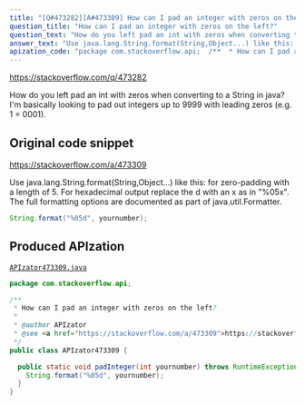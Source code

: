 ```yaml
---
title: "[Q#473282][A#473309] How can I pad an integer with zeros on the left?"
question_title: "How can I pad an integer with zeros on the left?"
question_text: "How do you left pad an int with zeros when converting to a String in java? I'm basically looking to pad out integers up to 9999 with leading zeros (e.g. 1 = 0001)."
answer_text: "Use java.lang.String.format(String,Object...) like this: for zero-padding with a length of 5. For hexadecimal output replace the d with an x as in \"%05x\". The full formatting options are documented as part of java.util.Formatter."
apization_code: "package com.stackoverflow.api;  /**  * How can I pad an integer with zeros on the left?  *  * @author APIzator  * @see <a href=\"https://stackoverflow.com/a/473309\">https://stackoverflow.com/a/473309</a>  */ public class APIzator473309 {    public static void padInteger(int yournumber) throws RuntimeException {     String.format(\"%05d\", yournumber);   } }"
---
```


https://stackoverflow.com/q/473282

How do you left pad an int with zeros when converting to a String in java?
I&#x27;m basically looking to pad out integers up to 9999 with leading zeros (e.g. 1 = 0001).



## Original code snippet

https://stackoverflow.com/a/473309

Use java.lang.String.format(String,Object...) like this:
for zero-padding with a length of 5. For hexadecimal output replace the d with an x as in &quot;%05x&quot;.
The full formatting options are documented as part of java.util.Formatter.

```java
String.format("%05d", yournumber);
```

## Produced APIzation

[`APIzator473309.java`](https://github.com/pasqualesalza/apization-temp-data/raw/master/apizations/java/APIzator473309.java)

```java
package com.stackoverflow.api;

/**
 * How can I pad an integer with zeros on the left?
 *
 * @author APIzator
 * @see <a href="https://stackoverflow.com/a/473309">https://stackoverflow.com/a/473309</a>
 */
public class APIzator473309 {

  public static void padInteger(int yournumber) throws RuntimeException {
    String.format("%05d", yournumber);
  }
}

```